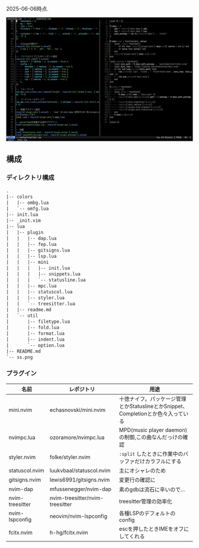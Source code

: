 2025-06-06時点.

![スクリーンショット](ss.png)

## 構成

### ディレクトリ構成

```tree
.
|-- colors
|   |-- ombg.lua
|   `-- omfg.lua
|-- init.lua
|-- _init.vim
|-- lua
|   |-- plugin
|   |   |-- dap.lua
|   |   |-- fep.lua
|   |   |-- gitsigns.lua
|   |   |-- lsp.lua
|   |   |-- mini
|   |   |   |-- init.lua
|   |   |   |-- snippets.lua
|   |   |   `-- statusline.lua
|   |   |-- mpc.lua
|   |   |-- statuscol.lua
|   |   |-- styler.lua
|   |   `-- treesitter.lua
|   |-- readme.md
|   `-- util
|       |-- filetype.lua
|       |-- fold.lua
|       |-- format.lua
|       |-- indent.lua
|       `-- option.lua
|-- README.md
`-- ss.png
```

### プラグイン

名前            |レポジトリ                         |用途
----------------|-----------------------------------|----
mini.nvim       |echasnovski/mini.nvim              |十徳ナイフ。パッケージ管理とかStatuslineとかSnippet、Completionとか色々入っている
nvimpc.lua      |ozoramore/nvimpc.lua               |MPD(music player daemon)の制御,この曲なんだっけの確認
styler.nvim     |folke/styler.nvim                  |`:split` したときに作業中のバッファだけカラフルにする
statuscol.nvim  |luukvbaal/statuscol.nvim           |主にオシャレのため
gitsigns.nvim   |lewis6991/gitsigns.nvim            |変更行の確認に
nvim-dap        |mfussenegger/nvim-dap              |素のgdbは流石に辛いので…
nvim-treesitter |nvim-treesitter/nvim-treesitter    |treesitter管理の効率化
nvim-lspconfig  |neovim/nvim-lspconfig              |各種LSPのデフォルトのconfig
fcitx.nvim      |h-hg/fcitx.nvim                    |escを押したときIMEをオフにしてくれる

